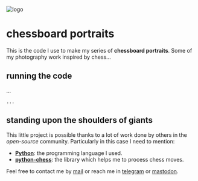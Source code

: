 ![logo](https://gitlab.com/azarte/chessportraits/-/raw/themoststable/assets/img/icon.png)

# chessboard portraits

This is the code I use to make my series of **chessboard portraits**. Some of my photography work inspired
by chess...  

## running the code

...

```
...

```

## standing upon the shoulders of giants

This little project is possible thanks to a lot of work done by others in the *open-source* community. Particularly in
this case I need to mention:

- [**Python**](https://www.python.org/): the programming language I used.  
- [**python-chess**](https://github.com/niklasf/python-chess): the library which helps me to process chess moves.  

Feel free to contact me by [mail](mailto:rodrigovalla@protonmail.ch) or reach me in
[telegram](https://t.me/rvalla) or [mastodon](https://fosstodon.org/@rvalla).
